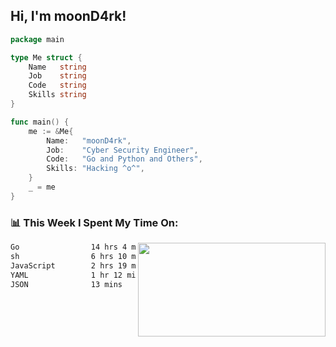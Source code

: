 <h2> Hi, I'm moonD4rk!</h2>

```go
package main

type Me struct {
	Name   string
	Job    string
	Code   string
	Skills string
}

func main() {
	me := &Me{
		Name:   "moonD4rk",
		Job:    "Cyber Security Engineer",
		Code:   "Go and Python and Others",
		Skills: "Hacking ^o^",
	}
	_ = me
}
```

<h3>📊 This Week I Spent My Time On:</h3>
<img align='right' src="https://github-readme-stats.vercel.app/api?username=moond4rk&show_icons=true&theme=radical", width="300" height="150">

<!--START_SECTION:waka-->

```txt
Go                14 hrs 4 mins   ██████████████▒░░░░░░░░░░   57.49 %
sh                6 hrs 10 mins   ██████▒░░░░░░░░░░░░░░░░░░   25.20 %
JavaScript        2 hrs 19 mins   ██▒░░░░░░░░░░░░░░░░░░░░░░   09.52 %
YAML              1 hr 12 mins    █▒░░░░░░░░░░░░░░░░░░░░░░░   04.92 %
JSON              13 mins         ▒░░░░░░░░░░░░░░░░░░░░░░░░   00.92 %
```

<!--END_SECTION:waka-->

